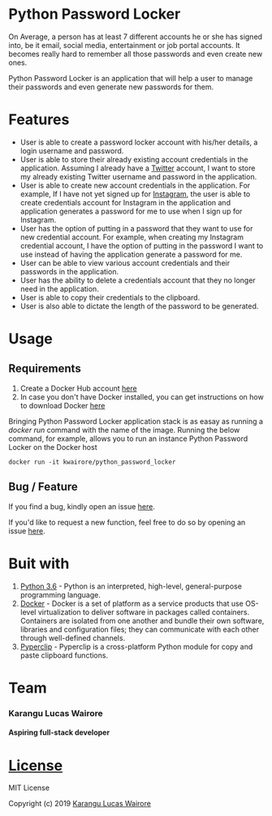 # Python Password Locker
On Average, a person has at least 7 different accounts he or she has signed into, be it email, social media, entertainment or job portal accounts. It becomes really hard to remember all those passwords and even create new ones.

Python Password Locker is an application that will help a user to manage their passwords and even generate new passwords for them.

# Features
* User is able to create a password locker account with his/her details, a login username and password.
* User is able to store their already existing account credentials in the application. Assuming I already have a [Twitter](https://twitter.com) account, I want to store my already existing Twitter username and password in the application.
* User is able to create new account credentials in the application. For example, If I have not yet signed up for [Instagram](https://instagram.com), the user is able to create credentials account for Instagram in the application and application generates a password for me to use when I sign up for Instagram.
* User has the option of putting in a password that they want to use for new credential account. For example, when creating my Instagram credential account, I have the option of putting in the password I want to use instead of having the application generate a password for me.
* User can be able to view various account credentials and their passwords in the application.
* User has the ability to delete a credentials account that they no longer need in the application.
* User is able to copy their credentials to the clipboard.
* User is also able to dictate the length of the password to be generated.

# Usage
## Requirements
1. Create a Docker Hub account [here](https://kirr.co/ud0sxn)
2. In case you don't have Docker installed, you can get instructions on how to download Docker [here](https://docs.docker.com/docker-hub/)

Bringing Python Password Locker application stack is as easay as running a *docker run* command with the name of the image. Running the below command, for example, allows you to run an instance Python Password Locker on the Docker host

```
docker run -it kwairore/python_password_locker
```

## Bug / Feature 
If you find a bug, kindly open an issue [here](https://github.com/lwairore/python-password-locker/issues/new).

If you'd like to request a new function, feel free to do so by opening an issue [here](https://github.com/lwairore/python-password-locker/issues/new).



# Buit with
1. [Python 3.6](https://www.python.org/) - Python is an interpreted, high-level, general-purpose programming language.
2. [Docker](https://www.docker.com/) - Docker is a set of platform as a service products that use OS-level virtualization to deliver software in packages called containers. Containers are isolated from one another and bundle their own software, libraries and configuration files; they can communicate with each other through well-defined channels.
3. [Pyperclip](https://pyperclip.readthedocs.io/en/latest/) - Pyperclip is a cross-platform Python module for copy and paste clipboard functions.



# Team 
### Karangu Lucas Wairore 
#### Aspiring full-stack developer

# [License](README.md)
MIT License

Copyright (c) 2019 [Karangu Lucas Wairore](https://github.com/lwairore)


